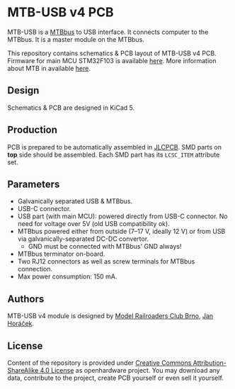 MTB-USB v4 PCB
==============

MTB-USB is a [MTBbus](https://mtb.kmz-brno.cz/bus) to USB interface.
It connects computer to the MTBbus. It is a master module on the MTBbus.

This repository contains schematics & PCB layout of MTB-USB v4 PCB. Firmware
for main MCU STM32F103 is available
[here](https://github.com/kmzbrnoI/mtb-usb-4-fw). More information about
MTB in available [here](https://mtb.kmz-brno.cz/).

## Design

Schematics & PCB are designed in KiCad 5.

## Production

PCB is prepared to be automatically assembled in [JLCPCB](https://jlcpcb.com/).
SMD parts on **top** side should be assembled. Each SMD part has its `LCSC_ITEM`
attribute set.

## Parameters

 * Galvanically separated USB & MTBbus.
 * USB-C connector.
 * USB part (with main MCU): powered directly from USB-C connector. No need
   for voltage over 5V (old USB compatibility ok).
 * MTBbus powered either from outside (7–17 V, ideally 12 V) or from USB
   via galvanically-separated DC-DC convertor.
   - GND must be connected with MTBbus' GND always!
 * MTBbus terminator on-board.
 * Two RJ12 connectors as well as screw terminals for MTBbus connection.
 * Max power consumption: 150 mA.

## Authors

MTB-USB v4 module is designed by [Model Railroaders Club
Brno](https://www.kmz-brno.cz/), [Jan Horáček](mailto:jan.horacek@kmz-brno.cz).

## License

Content of the repository is provided under [Creative Commons
Attribution-ShareAlike 4.0
License](https://creativecommons.org/licenses/by-sa/4.0/) as openhardware
project. You may download any data, contribute to the project, create PCB
yourself or even sell it yourself.
